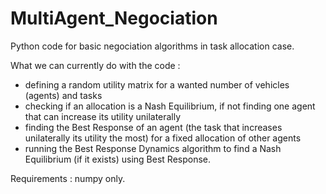 # MultiAgent_Negociation
Python code for basic negociation algorithms in task allocation case.

What we can currently do with the code :
 - defining a random utility matrix for a wanted number of vehicles (agents) and tasks 
 - checking if an allocation is a Nash Equilibrium, if not finding one agent that can increase its utility unilaterally
 - finding the Best Response of an agent (the task that increases unilaterally its utility the most) for a fixed allocation of other agents
 - running the Best Response Dynamics algorithm to find a Nash Equilibrium (if it exists) using Best Response.

Requirements : numpy only.
